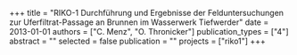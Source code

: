 +++
title = "RIKO-1 Durchführung und Ergebnisse der Felduntersuchungen zur Uferfiltrat-Passage an Brunnen im Wasserwerk Tiefwerder"
date = 2013-01-01
authors = ["C. Menz", "O. Thronicker"]
publication_types = ["4"]
abstract = ""
selected = false
publication = ""
projects = ["riko1"]
+++

